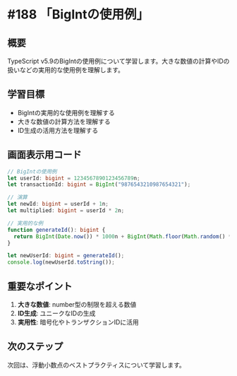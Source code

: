 # #188 「BigIntの使用例」

## 概要
TypeScript v5.9のBigIntの使用例について学習します。大きな数値の計算やIDの扱いなどの実用的な使用例を理解します。

## 学習目標
- BigIntの実用的な使用例を理解する
- 大きな数値の計算方法を理解する
- ID生成の活用方法を理解する

## 画面表示用コード

```typescript
// BigIntの使用例
let userId: bigint = 1234567890123456789n;
let transactionId: bigint = BigInt("9876543210987654321");

// 演算
let newId: bigint = userId + 1n;
let multiplied: bigint = userId * 2n;

// 実用的な例
function generateId(): bigint {
  return BigInt(Date.now()) * 1000n + BigInt(Math.floor(Math.random() * 1000));
}

let newUserId: bigint = generateId();
console.log(newUserId.toString());
```

## 重要なポイント
1. **大きな数値**: number型の制限を超える数値
2. **ID生成**: ユニークなIDの生成
3. **実用性**: 暗号化やトランザクションIDに活用

## 次のステップ
次回は、浮動小数点のベストプラクティスについて学習します。
